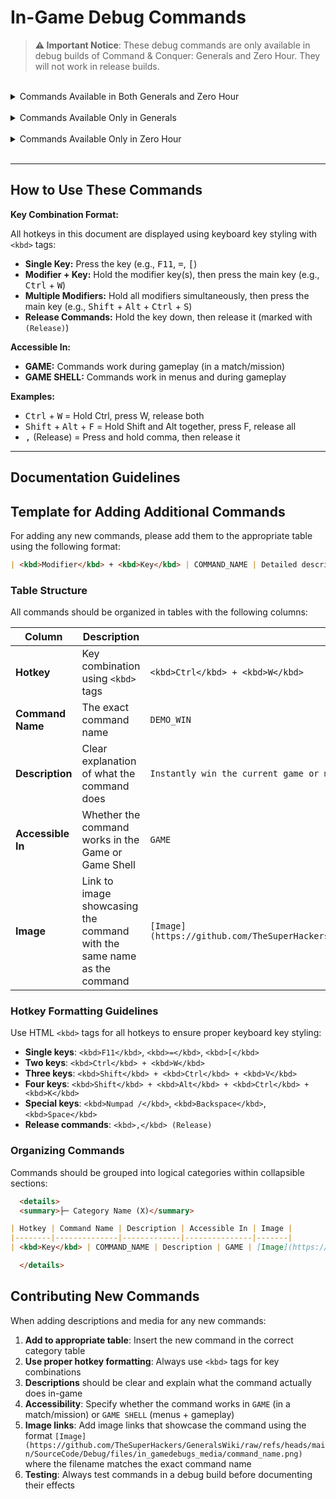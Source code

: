 <!-- markdownlint-disable MD033 -->
<!-- Needed to allow for <kbd> tags for keyboard key styling. -->
# In-Game Debug Commands

> **⚠️ Important Notice**: These debug commands are only available in debug builds of Command & Conquer: Generals
> and Zero Hour. They will not work in release builds.

<br>

<details>
<summary>Commands Available in Both Generals and Zero Hour</summary>

  <details>
  <summary>├─ Game State & Cheats (10)</summary>

| Hotkey | Command Name | Description | Accessible In | Image |
|--------|--------------|-------------|---------------|-------|
| <kbd>Ctrl</kbd> + <kbd>W</kbd> | DEMO_WIN | Instantly win the current game or mission | GAME | [Image](https://github.com/TheSuperHackers/GeneralsWiki/raw/refs/heads/main/SourceCode/Debug/files/in_gamedebugs_media/demo_win.png) |
| <kbd>Ctrl</kbd> + <kbd>=</kbd> | DEMO_ADDCASH | Adds 10000 cash to the player's current resources | GAME | [Image](https://github.com/TheSuperHackers/GeneralsWiki/raw/refs/heads/main/SourceCode/Debug/files/in_gamedebugs_media/demo_addcash.png) |
| <kbd>Alt</kbd> + <kbd>F</kbd> | DEMO_INSTANT_BUILD | Toggles instant building for all units and structures | GAME |  |
| <kbd>Ctrl</kbd> + <kbd>V</kbd> | DEMO_GIVE_VETERANCY | Grants the selected unit(s) a level of veterancy | GAME | [Image](https://github.com/TheSuperHackers/GeneralsWiki/raw/refs/heads/main/SourceCode/Debug/files/in_gamedebugs_media/demo_give_veterancy.png) |
| <kbd>Shift</kbd> + <kbd>Ctrl</kbd> + <kbd>V</kbd> | DEMO_TAKE_VETERANCY | Removes a level of veterancy from the selected unit(s) | GAME | [Image](https://github.com/TheSuperHackers/GeneralsWiki/raw/refs/heads/main/SourceCode/Debug/files/in_gamedebugs_media/demo_take_veterancy.png) |
| <kbd>Shift</kbd> + <kbd>Ctrl</kbd> + <kbd>P</kbd> | DEMO_GIVE_SCIENCEPURCHASEPOINTS | Gives the player 1 science purchase point | GAME | [Image](https://github.com/TheSuperHackers/GeneralsWiki/raw/refs/heads/main/SourceCode/Debug/files/in_gamedebugs_media/demo_give_sciencepurchasepoints.png) |
| <kbd>Shift</kbd> + <kbd>Alt</kbd> + <kbd>Ctrl</kbd> + <kbd>K</kbd> | DEMO_GIVE_ALL_SCIENCES | Instantly unlocks all sciences for the player | GAME | [Image](https://github.com/TheSuperHackers/GeneralsWiki/raw/refs/heads/main/SourceCode/Debug/files/in_gamedebugs_media/demo_give_all_sciences.png) |
| <kbd>Ctrl</kbd> + <kbd>K</kbd> | DEMO_GIVE_RANKLEVEL | Grants the player a rank level | GAME | [Image](https://github.com/TheSuperHackers/GeneralsWiki/raw/refs/heads/main/SourceCode/Debug/files/in_gamedebugs_media/demo_give_ranklevel.png) |
| <kbd>Shift</kbd> + <kbd>Ctrl</kbd> + <kbd>K</kbd> | DEMO_TAKE_RANKLEVEL | Subtracts the player's current rank level by 1 | GAME | [Image](https://github.com/TheSuperHackers/GeneralsWiki/raw/refs/heads/main/SourceCode/Debug/files/in_gamedebugs_media/demo_take_ranklevel.png) |
| <kbd>Ctrl</kbd> + <kbd>S</kbd> | DEMO_TOGGLE_SPECIAL_POWER_DELAYS | Toggles whether special powers, super weapons and abilities have a delay before they can be used again | GAME | [Image](https://github.com/TheSuperHackers/GeneralsWiki/raw/refs/heads/main/SourceCode/Debug/files/in_gamedebugs_media/demo_toggle_special_power_delays.png) |

  </details>

  <details>
  <summary>├─ Visual & Rendering (14)</summary>

| Hotkey | Command Name | Description | Accessible In | Image |
|--------|--------------|-------------|---------------|-------|
| <kbd>F11</kbd> | DEMO_TOGGLE_BEHIND_BUILDINGS | Toggles the outline around units when they are obscured by buildings | GAME | [Image](https://github.com/TheSuperHackers/GeneralsWiki/raw/refs/heads/main/SourceCode/Debug/files/in_gamedebugs_media/demo_toggle_behind_buildings.png) |
| <kbd>Ctrl</kbd> + <kbd>F10</kbd> | DEMO_TOGGLE_BW_VIEW | Toggles a black and white wireframe mode | GAME SHELL | [Image](https://github.com/TheSuperHackers/GeneralsWiki/raw/refs/heads/main/SourceCode/Debug/files/in_gamedebugs_media/demo_toggle_bw_view.png) |
| <kbd>Ctrl</kbd> + <kbd>F11</kbd> | DEMO_TOGGLE_RED_VIEW | Toggles a (useless?) red view mode | GAME SHELL | [Image](https://github.com/TheSuperHackers/GeneralsWiki/raw/refs/heads/main/SourceCode/Debug/files/in_gamedebugs_media/demo_toggle_red_view.png) |
| <kbd>Ctrl</kbd> + <kbd>F12</kbd> | DEMO_TOGGLE_GREEN_VIEW | Toggles a (useless?) green view mode | GAME SHELL | [Image](https://github.com/TheSuperHackers/GeneralsWiki/raw/refs/heads/main/SourceCode/Debug/files/in_gamedebugs_media/demo_toggle_green_view.png) |
| <kbd>Ctrl</kbd> + <kbd>F9</kbd> | DEMO_TOGGLE_MOTION_BLUR_ZOOM | Plays a (useless?) zoom animation with motion blur effects | GAME SHELL | [Image](https://github.com/TheSuperHackers/GeneralsWiki/raw/refs/heads/main/SourceCode/Debug/files/in_gamedebugs_media/demo_toggle_motion_blur_zoom.png) |
| <kbd>Ctrl</kbd> + <kbd>\</kbd> | DEMO_TOGGLE_RENDER | Toggles rendering of new frames (essentially freezes the game in place) | GAME |  |
| <kbd>/</kbd> | DEMO_TOGGLE_NO_DRAW | Toggles rendering of new frames (essentially freezes the game in place). Appears to be redundant with DEMO_TOGGLE_RENDER. **Note:** BROKEN, the off toggle does not work | GAME |  |
| <kbd>Shift</kbd> + <kbd>J</kbd> | DEMO_TOGGLE_SHADOW_VOLUMES | Toggles the rendering of shadow volumes | GAME | [Image](https://github.com/TheSuperHackers/GeneralsWiki/raw/refs/heads/main/SourceCode/Debug/files/in_gamedebugs_media/demo_toggle_shadow_volumes.png) |
| <kbd>]</kbd> | DEMO_TOGGLE_WATERPLANE | Toggles the rendering of the water plane (does not seem to work) | GAME |  |
| <kbd>[</kbd> | DEMO_TOGGLE_TRACKMARKS | Toggles the rendering of track marks on the ground | GAME |  |
| <kbd>Alt</kbd> + <kbd>W</kbd> | DEMO_TOGGLE_FEATHER_WATER | Visually cycles between different water depths | GAME | [Image](https://github.com/TheSuperHackers/GeneralsWiki/raw/refs/heads/main/SourceCode/Debug/files/in_gamedebugs_media/demo_toggle_feather_water.png) |
| <kbd>Ctrl</kbd> + <kbd>E</kbd> | DEMO_SHOW_EXTENTS | Toggles the visibility of the bounding box around units | GAME | [Image](https://github.com/TheSuperHackers/GeneralsWiki/raw/refs/heads/main/SourceCode/Debug/files/in_gamedebugs_media/demo_show_extents.png) |
| <kbd>Alt</kbd> + <kbd>H</kbd> | DEMO_SHOW_HEALTH | Toggles the visibility of health bars above units and structures | GAME | [Image](https://github.com/TheSuperHackers/GeneralsWiki/raw/refs/heads/main/SourceCode/Debug/files/in_gamedebugs_media/demo_show_health.png) |
| <kbd>Shift</kbd> + <kbd>Ctrl</kbd> + <kbd>D</kbd> | DEMO_TIME_OF_DAY | Cycles through different times of day | GAME | [Image](https://github.com/TheSuperHackers/GeneralsWiki/raw/refs/heads/main/SourceCode/Debug/files/in_gamedebugs_media/demo_time_of_day.png) |

  </details>

  <details>
  <summary>├─ Audio (5)</summary>

| Hotkey | Command Name | Description | Accessible In | Image |
|--------|--------------|-------------|---------------|-------|
| <kbd>Shift</kbd> + <kbd>Ctrl</kbd> + <kbd>S</kbd> | DEMO_TOGGLE_SOUND | Toggles game audio on and off | GAME |  |
| <kbd>Shift</kbd> + <kbd>Ctrl</kbd> + <kbd>M</kbd> | DEMO_TOGGLE_MUSIC | Toggles game music on and off | GAME | [Image](https://github.com/TheSuperHackers/GeneralsWiki/raw/refs/heads/main/SourceCode/Debug/files/in_gamedebugs_media/demo_toggle_music.png) |
| <kbd>Shift</kbd> + <kbd>M</kbd> | DEMO_MUSIC_NEXT_TRACK | Skips to the next music track in the playlist | GAME | [Image](https://github.com/TheSuperHackers/GeneralsWiki/raw/refs/heads/main/SourceCode/Debug/files/in_gamedebugs_media/demo_music_next_track.png) |
| <kbd>Ctrl</kbd> + <kbd>M</kbd> | DEMO_MUSIC_PREV_TRACK | Skips to the previous music track in the playlist | GAME | [Image](https://github.com/TheSuperHackers/GeneralsWiki/raw/refs/heads/main/SourceCode/Debug/files/in_gamedebugs_media/demo_music_prev_track.png) |
| <kbd>Shift</kbd> + <kbd>A</kbd> | DEMO_TOGGLE_AUDIODEBUG | Toggles audio debugging information on and off | GAME SHELL | [Image](https://github.com/TheSuperHackers/GeneralsWiki/raw/refs/heads/main/SourceCode/Debug/files/in_gamedebugs_media/demo_toggle_audiodebug.png) |

  </details>

  <details>
  <summary>├─ Camera & View (7)</summary>

| Hotkey | Command Name | Description | Accessible In | Image |
|--------|--------------|-------------|---------------|-------|
| <kbd>Shift</kbd> + <kbd>Ctrl</kbd> + <kbd>L</kbd> | DEMO_LOCK_CAMERA_TO_SELECTION | Locks the camera to the currently selected unit or structure | GAME |  |
| <kbd>Shift</kbd> + <kbd>Ctrl</kbd> + <kbd>C</kbd> | DEMO_TOGGLE_CAMERA_DEBUG | Needs further information | GAME | [Image](https://github.com/TheSuperHackers/GeneralsWiki/raw/refs/heads/main/SourceCode/Debug/files/in_gamedebugs_media/demo_toggle_camera_debug.png) |
| <kbd>Shift</kbd> + <kbd>Alt</kbd> + <kbd>Ctrl</kbd> + <kbd>C</kbd> | DEMO_TOGGLE_ZOOM_LOCK | Toggles the camera's zoom limitations, allowing for unrestricted zooming in and out when disabled | GAME | [Image](https://github.com/TheSuperHackers/GeneralsWiki/raw/refs/heads/main/SourceCode/Debug/files/in_gamedebugs_media/demo_toggle_zoom_lock.png) |
| <kbd>,</kbd> | DEMO_BEGIN_ADJUST_PITCH | Begins adjusting the camera's pitch | GAME | [Image](https://github.com/TheSuperHackers/GeneralsWiki/raw/refs/heads/main/SourceCode/Debug/files/in_gamedebugs_media/demo_begin_adjust_pitch%20%26%20demo_end_adjust_pitch.png) |
| <kbd>,</kbd> (Release) | DEMO_END_ADJUST_PITCH | Ends adjusting the camera's pitch | GAME | [Image](https://github.com/TheSuperHackers/GeneralsWiki/raw/refs/heads/main/SourceCode/Debug/files/in_gamedebugs_media/demo_begin_adjust_pitch%20%26%20demo_end_adjust_pitch.png) |
| <kbd>.</kbd> | DEMO_BEGIN_ADJUST_FOV | Begins adjusting the camera's field of view (FOV) | GAME | [Image](https://github.com/TheSuperHackers/GeneralsWiki/raw/refs/heads/main/SourceCode/Debug/files/in_gamedebugs_media/demo_begin_adjust_fov%20%26%20demo_end_adjust_fov.png) |
| <kbd>.</kbd> (Release) | DEMO_END_ADJUST_FOV | Ends adjusting the camera's field of view (FOV) | GAME | [Image](https://github.com/TheSuperHackers/GeneralsWiki/raw/refs/heads/main/SourceCode/Debug/files/in_gamedebugs_media/demo_begin_adjust_fov%20%26%20demo_end_adjust_fov.png) |

  </details>

  <details>
  <summary>├─ AI & Team (3)</summary>

| Hotkey | Command Name | Description | Accessible In | Image |
|--------|--------------|-------------|---------------|-------|
| <kbd>Shift</kbd> + <kbd>Ctrl</kbd> + <kbd>Space</kbd> | DEMO_SWITCH_TEAMS | Cycles through the players in the game, sequentially passing control to each one | GAME | [Image](https://github.com/TheSuperHackers/GeneralsWiki/raw/refs/heads/main/SourceCode/Debug/files/in_gamedebugs_media/demo_switch_teams.png) |
| <kbd>Ctrl</kbd> + <kbd>T</kbd> | DEMO_SWITCH_TEAMS_CHINA_USA | Cycles through USA and China players in the game on the same team as the player, sequentially passing control to each one | GAME |  |
| <kbd>Ctrl</kbd> + <kbd>A</kbd> | DEMO_TOGGLE_AI_DEBUG | Toggles visual AI debugging information on and off | GAME | [Image](https://github.com/TheSuperHackers/GeneralsWiki/raw/refs/heads/main/SourceCode/Debug/files/in_gamedebugs_media/demo_toggle_ai_debug.png) |

  </details>

  <details>
  <summary>├─ Debug Information & Stats (9)</summary>

| Hotkey | Command Name | Description | Accessible In | Image |
|--------|--------------|-------------|---------------|-------|
| <kbd>Ctrl</kbd> + <kbd>Q</kbd> | DEMO_TOGGLE_DEBUG_STATS | Toggles the visibility of debug information overlays | GAME SHELL | [Image](https://github.com/TheSuperHackers/GeneralsWiki/raw/refs/heads/main/SourceCode/Debug/files/in_gamedebugs_media/demo_toggle_debug_stats.png) |
| <kbd>Ctrl</kbd> + <kbd>L</kbd> | DEMO_TOGGLE_METRICS | Needs further information | GAME |  |
| <kbd>Shift</kbd> + <kbd>Ctrl</kbd> + <kbd>Q</kbd> | DEMO_TOGGLE_GRAPHICALFRAMERATEBAR | Toggles the world's most useless graphical frame rate bar on and off | GAME SHELL | [Image](https://github.com/TheSuperHackers/GeneralsWiki/raw/refs/heads/main/SourceCode/Debug/files/in_gamedebugs_media/demo_toggle_graphicalframeratebar.png) |
| <kbd>Shift</kbd> + <kbd>Alt</kbd> + <kbd>V</kbd> | DEMO_TOGGLE_VISIONDEBUG | Toggles the visibility of the vision debug overlay for units and structures | GAME | [Image](https://github.com/TheSuperHackers/GeneralsWiki/raw/refs/heads/main/SourceCode/Debug/files/in_gamedebugs_media/demo_toggle_visiondebug.png) |
| <kbd>Shift</kbd> + <kbd>Ctrl</kbd> + <kbd>B</kbd> | DEMO_TOGGLE_PROJECTILEDEBUG | Toggles the visibility of visual projectile debug information | GAME | [Image](https://github.com/TheSuperHackers/GeneralsWiki/raw/refs/heads/main/SourceCode/Debug/files/in_gamedebugs_media/demo_toggle_projectiledebug.png) |
| <kbd>Ctrl</kbd> + <kbd>P</kbd> | DEMO_TOGGLE_PARTICLEDEBUG | Toggles the visibility of visual particle debug information | GAME | [Image](https://github.com/TheSuperHackers/GeneralsWiki/raw/refs/heads/main/SourceCode/Debug/files/in_gamedebugs_media/demo_toggle_particledebug.png) |
| <kbd>Ctrl</kbd> + <kbd>O</kbd> | DEMO_TOGGLE_CASHMAPDEBUG | Toggles the visibility of visual cash map debug information | GAME | [Image](https://github.com/TheSuperHackers/GeneralsWiki/raw/refs/heads/main/SourceCode/Debug/files/in_gamedebugs_media/demo_toggle_cashmapdebug.png) |
| <kbd>Shift</kbd> + <kbd>Ctrl</kbd> + <kbd>O</kbd> | DEMO_TOGGLE_THREATDEBUG | Toggles the visibility of visual threat debug information | GAME |  |
| <kbd>Ctrl</kbd> + <kbd>D</kbd> | DEMO_DEBUG_SELECTION | Toggles the visibility of the selected unit(s) or structure's debug information | GAME | [Image](https://github.com/TheSuperHackers/GeneralsWiki/raw/refs/heads/main/SourceCode/Debug/files/in_gamedebugs_media/demo_debug_selection.png) |

  </details>

  <details>
  <summary>├─ Map & Fog of War (3)</summary>

| Hotkey | Command Name | Description | Accessible In | Image |
|--------|--------------|-------------|---------------|-------|
| <kbd>Shift</kbd> + <kbd>Alt</kbd> + <kbd>F</kbd> | DEMO_TOGGLE_FOGOFWAR | Toggles the rendering of certain things in the fog of war (Useless?) | GAME | [Image](https://github.com/TheSuperHackers/GeneralsWiki/raw/refs/heads/main/SourceCode/Debug/files/in_gamedebugs_media/demo_toggle_fogofwar.png) |
| <kbd>Shift</kbd> + <kbd>Ctrl</kbd> + <kbd>R</kbd> | DEMO_ENSHROUD | Shrouds all areas of the map that are not currently visible to the player or their allies | GAME | [Image](https://github.com/TheSuperHackers/GeneralsWiki/raw/refs/heads/main/SourceCode/Debug/files/in_gamedebugs_media/demo_enshroud.png) |
| <kbd>Ctrl</kbd> + <kbd>R</kbd> | DEMO_DESHROUD | Fully reveals the entire map, removing all fog of war and shroud | GAME | [Image](https://github.com/TheSuperHackers/GeneralsWiki/raw/refs/heads/main/SourceCode/Debug/files/in_gamedebugs_media/demo_deshroud.png) |

  </details>

  <details>
  <summary>├─ Combat & Units (5)</summary>

| Hotkey | Command Name | Description | Accessible In | Image |
|--------|--------------|-------------|---------------|-------|
| <kbd>Shift</kbd> + <kbd>Ctrl</kbd> + <kbd>Numpad /</kbd> | DEMO_KILL_ALL_ENEMIES | Instantly kills all enemies on the map | GAME | [Image](https://github.com/TheSuperHackers/GeneralsWiki/raw/refs/heads/main/SourceCode/Debug/files/in_gamedebugs_media/demo_kill_all_enemies.png) |
| <kbd>Shift</kbd> + <kbd>Ctrl</kbd> + <kbd>X</kbd> | DEMO_KILL_SELECTION | Instantly kills the currently selected unit or structure. Only works on units and structures belonging to the player | GAME | [Image](https://github.com/TheSuperHackers/GeneralsWiki/raw/refs/heads/main/SourceCode/Debug/files/in_gamedebugs_media/demo_kill_selection.png) |
| <kbd>Ctrl</kbd> + <kbd>X</kbd> | DEMO_TOGGLE_HURT_ME_MODE | Toggles the "Hurt Me" mode, causing 10% damage every time a unit or structure is selected | GAME | [Image](https://github.com/TheSuperHackers/GeneralsWiki/raw/refs/heads/main/SourceCode/Debug/files/in_gamedebugs_media/demo_toggle_hurt_me_mode.png) |
| <kbd>Alt</kbd> + <kbd>G</kbd> | DEMO_TOGGLE_HAND_OF_GOD_MODE | Toggles the "Hand of God" mode, allowing the player to instantly destroy any unit or structure by selecting it | GAME | [Image](https://github.com/TheSuperHackers/GeneralsWiki/raw/refs/heads/main/SourceCode/Debug/files/in_gamedebugs_media/demo_toggle_hand_of_god_mode.png) |
| <kbd>Shift</kbd> + <kbd>B</kbd> | DEMO_BATTLE_CRY | Plays a battle cry sound effect (Useless?) | GAME |  |

  </details>

  <details>
  <summary>├─ Performance & Level of Detail (5)</summary>

| Hotkey | Command Name | Description | Accessible In | Image |
|--------|--------------|-------------|---------------|-------|
| <kbd>=</kbd> | DEMO_LOD_DECREASE | Decreases the level of detail (LOD) by one level for all objects in the game | GAME | [Image](https://github.com/TheSuperHackers/GeneralsWiki/raw/refs/heads/main/SourceCode/Debug/files/in_gamedebugs_media/demo_lod_decrease%20%26%20demo_lod_increase.png) |
| <kbd>-</kbd> | DEMO_LOD_INCREASE | Increases the level of detail (LOD) by one level for all objects in the game | GAME | [Image](https://github.com/TheSuperHackers/GeneralsWiki/raw/refs/heads/main/SourceCode/Debug/files/in_gamedebugs_media/demo_lod_decrease%20%26%20demo_lod_increase.png) |
| <kbd>Alt</kbd> + <kbd>-</kbd> | DEMO_CYCLE_LOD_LEVEL | Cycles through the available LOD levels for all objects in the game | GAME | [Image](https://github.com/TheSuperHackers/GeneralsWiki/raw/refs/heads/main/SourceCode/Debug/files/in_gamedebugs_media/demo_cycle_lod_level.png) |
| <kbd>Ctrl</kbd> + <kbd>J</kbd> | DEMO_INCR_ANIM_SKATE_SPEED | Increases the animation skate speed for all units and structures in the game (Needs further information) | GAME | [Image](https://github.com/TheSuperHackers/GeneralsWiki/raw/refs/heads/main/SourceCode/Debug/files/in_gamedebugs_media/demo_incr_anim_skate_speed%20%26%20demo_decr_anim_skate_speed.png) |
| <kbd>Shift</kbd> + <kbd>Ctrl</kbd> + <kbd>J</kbd> | DEMO_DECR_ANIM_SKATE_SPEED | Decreases the animation skate speed for all units and structures in the game (Needs further information) | GAME | [Image](https://github.com/TheSuperHackers/GeneralsWiki/raw/refs/heads/main/SourceCode/Debug/files/in_gamedebugs_media/demo_incr_anim_skate_speed%20%26%20demo_decr_anim_skate_speed.png) |

  </details>

  <details>
  <summary>├─ System & Technical (8)</summary>

| Hotkey | Command Name | Description | Accessible In | Image |
|--------|--------------|-------------|---------------|-------|
| <kbd>Shift</kbd> + <kbd>Ctrl</kbd> + <kbd>A</kbd> | DEMO_DUMP_ASSETS | (Needs further information) | GAME |  |
| <kbd>Shift</kbd> + <kbd>F11</kbd> | DEMO_TOGGLE_AVI | (Needs further information) | GAME SHELL |  |
| <kbd>Shift</kbd> + <kbd>Alt</kbd> + <kbd>Ctrl</kbd> + <kbd>N</kbd> | DEMO_TOGGLE_NETWORK | (Needs further information) | GAME |  |
| <kbd>Alt</kbd> + <kbd>T</kbd> | DEMO_TOGGLE_MESSAGE_TEXT | Toggles the visibility of in-game messages | GAME | [Image](https://github.com/TheSuperHackers/GeneralsWiki/raw/refs/heads/main/SourceCode/Debug/files/in_gamedebugs_media/demo_toggle_message_text.png) |
| <kbd>Ctrl</kbd> + <kbd>G</kbd> | DEMO_VTUNE_ON | (Needs further information) | GAME |  |
| <kbd>Shift</kbd> + <kbd>Ctrl</kbd> + <kbd>G</kbd> | DEMO_VTUNE_OFF | (Needs further information) | GAME |  |
| <kbd>Alt</kbd> + <kbd>O</kbd> | DEBUG_DUMP_PLAYER_OBJECTS | (Needs further information) | GAME |  |
| <kbd>Shift</kbd> + <kbd>Alt</kbd> + <kbd>O</kbd> | DEBUG_DUMP_ALL_PLAYER_OBJECTS | (Needs further information) | GAME |  |

  </details>

  <details>
  <summary>├─ Scripts & Movies (10)</summary>

| Hotkey | Command Name | Description | Accessible In | Image |
|--------|--------------|-------------|---------------|-------|
| <kbd>Shift</kbd> + <kbd>Ctrl</kbd> + <kbd>F1</kbd> | DEMO_RUNSCRIPT1 | (Needs further information) | GAME |  |
| <kbd>Shift</kbd> + <kbd>Ctrl</kbd> + <kbd>F2</kbd> | DEMO_RUNSCRIPT2 | (Needs further information) | GAME |  |
| <kbd>Shift</kbd> + <kbd>Ctrl</kbd> + <kbd>F3</kbd> | DEMO_RUNSCRIPT3 | (Needs further information) | GAME |  |
| <kbd>Shift</kbd> + <kbd>Ctrl</kbd> + <kbd>F4</kbd> | DEMO_RUNSCRIPT4 | (Needs further information) | GAME |  |
| <kbd>Shift</kbd> + <kbd>Ctrl</kbd> + <kbd>F5</kbd> | DEMO_RUNSCRIPT5 | (Needs further information) | GAME |  |
| <kbd>Shift</kbd> + <kbd>Ctrl</kbd> + <kbd>F6</kbd> | DEMO_RUNSCRIPT6 | (Needs further information) | GAME |  |
| <kbd>Shift</kbd> + <kbd>Ctrl</kbd> + <kbd>F7</kbd> | DEMO_RUNSCRIPT7 | (Needs further information) | GAME |  |
| <kbd>Shift</kbd> + <kbd>Ctrl</kbd> + <kbd>F8</kbd> | DEMO_RUNSCRIPT8 | (Needs further information) | GAME |  |
| <kbd>Shift</kbd> + <kbd>Ctrl</kbd> + <kbd>F9</kbd> | DEMO_RUNSCRIPT9 | (Needs further information) | GAME |  |
| <kbd>Shift</kbd> + <kbd>Ctrl</kbd> + <kbd>Tab</kbd> | DEMO_NEXT_OBJECTIVE_MOVIE | (Needs further information) | GAME |  |

  </details>

</details>

<br>

<details>
<summary>Commands Available Only in Generals</summary>

| Hotkey | Command Name | Description | Accessible In | Image |
|--------|--------------|-------------|---------------|-------|
| <kbd>Shift</kbd> + <kbd>Ctrl</kbd> + <kbd>Backspace</kbd> | DEMO_INSTANT_QUIT | (Needs further information) | GAME SHELL |  |

</details>

<br>

<details>
<summary>Commands Available Only in Zero Hour</summary>

  <details>
  <summary>├─ Performance Analysis (4)</summary>

| Hotkey | Command Name | Description | Accessible In | Image |
|--------|--------------|-------------|---------------|-------|
| <kbd>Shift</kbd> + <kbd>Alt</kbd> + <kbd>Ctrl</kbd> + <kbd>Q</kbd> | DEBUG_OBJECT_ID_PERFORMANCE | (Needs further information) | GAME | [Image](https://github.com/TheSuperHackers/GeneralsWiki/raw/refs/heads/main/SourceCode/Debug/files/in_gamedebugs_media/debug_object_id_performance.png) |
| <kbd>Shift</kbd> + <kbd>Alt</kbd> + <kbd>Ctrl</kbd> + <kbd>A</kbd> | DEBUG_DRAWABLE_ID_PERFORMANCE | (Needs further information) | GAME | [Image](https://github.com/TheSuperHackers/GeneralsWiki/raw/refs/heads/main/SourceCode/Debug/files/in_gamedebugs_media/debug_drawable_id_performance.png) |
| <kbd>Shift</kbd> + <kbd>Alt</kbd> + <kbd>Ctrl</kbd> + <kbd>W</kbd> | DEBUG_SLEEPY_UPDATE_PERFORMANCE | (Needs further information) | GAME | [Image](https://github.com/TheSuperHackers/GeneralsWiki/raw/refs/heads/main/SourceCode/Debug/files/in_gamedebugs_media/debug_sleepy_update_performance.png) |
| <kbd>Alt</kbd> + <kbd>Q</kbd> | DEMO_PERFORM_STATISTICAL_DUMP | (Needs further information) | GAME SHELL | [Image](https://github.com/TheSuperHackers/GeneralsWiki/raw/refs/heads/main/SourceCode/Debug/files/in_gamedebugs_media/demo_perform_statistical_dump.png) |

  </details>

  <details>
  <summary>├─ Game Features (1)</summary>

| Hotkey | Command Name | Description | Accessible In | Image |
|--------|--------------|-------------|---------------|-------|
| <kbd>Shift</kbd> + <kbd>Alt</kbd> + <kbd>Ctrl</kbd> + <kbd>S</kbd> | DEMO_TOGGLE_SUPPLY_CENTER_PLACEMENT | (Needs further information) | GAME |  |

  </details>

  <details>
  <summary>├─ Audio (1)</summary>

| Hotkey | Command Name | Description | Accessible In | Image |
|--------|--------------|-------------|---------------|-------|
| <kbd>Shift</kbd> + <kbd>Alt</kbd> + <kbd>A</kbd> | DEMO_SHOW_AUDIO_LOCATIONS | Displays visual overlays regarding audio (Needs further information) | GAME SHELL | [Image](https://github.com/TheSuperHackers/GeneralsWiki/raw/refs/heads/main/SourceCode/Debug/files/in_gamedebugs_media/demo_show_audio_locations.png) |

  </details>

</details>

<br>

---

## How to Use These Commands

**Key Combination Format:**

All hotkeys in this document are displayed using keyboard key styling with `<kbd>` tags:

- **Single Key:** Press the key (e.g., <kbd>F11</kbd>, <kbd>=</kbd>, <kbd>[</kbd>)
- **Modifier + Key:** Hold the modifier key(s), then press the main key (e.g., <kbd>Ctrl</kbd> + <kbd>W</kbd>)
- **Multiple Modifiers:** Hold all modifiers simultaneously, then press the main key
  (e.g., <kbd>Shift</kbd> + <kbd>Alt</kbd> + <kbd>Ctrl</kbd> + <kbd>S</kbd>)
- **Release Commands:** Hold the key down, then release it (marked with `(Release)`)

**Accessible In:**

- **GAME:** Commands work during gameplay (in a match/mission)
- **GAME SHELL:** Commands work in menus and during gameplay

**Examples:**

- <kbd>Ctrl</kbd> + <kbd>W</kbd> = Hold Ctrl, press W, release both
- <kbd>Shift</kbd> + <kbd>Alt</kbd> + <kbd>F</kbd> = Hold Shift and Alt together, press F, release all
- <kbd>,</kbd> (Release) = Press and hold comma, then release it

---

## Documentation Guidelines

## Template for Adding Additional Commands

For adding any new commands, please add them to the appropriate table using the following format:

```markdown
| <kbd>Modifier</kbd> + <kbd>Key</kbd> | COMMAND_NAME | Detailed description of what the command does | GAME/SHELL | [Image](https://github.com/TheSuperHackers/GeneralsWiki/raw/refs/heads/main/SourceCode/Debug/files/in_gamedebugs_media/command_name.png) |
```

### Table Structure

All commands should be organized in tables with the following columns:

| Column | Description | Example |
|--------|-------------|---------|
| **Hotkey** | Key combination using `<kbd>` tags | `<kbd>Ctrl</kbd> + <kbd>W</kbd>` |
| **Command Name** | The exact command name | `DEMO_WIN` |
| **Description** | Clear explanation of what the command does | `Instantly win the current game or mission` |
| **Accessible In** | Whether the command works in the Game or Game Shell | `GAME`|
| **Image** | Link to image showcasing the command with the same name as the command | `[Image](https://github.com/TheSuperHackers/GeneralsWiki/raw/refs/heads/main/SourceCode/Debug/files/in_gamedebugs_media/demo_win.png)` |

### Hotkey Formatting Guidelines

Use HTML `<kbd>` tags for all hotkeys to ensure proper keyboard key styling:

- **Single keys**: `<kbd>F11</kbd>`, `<kbd>=</kbd>`, `<kbd>[</kbd>`
- **Two keys**: `<kbd>Ctrl</kbd> + <kbd>W</kbd>`
- **Three keys**: `<kbd>Shift</kbd> + <kbd>Ctrl</kbd> + <kbd>V</kbd>`
- **Four keys**: `<kbd>Shift</kbd> + <kbd>Alt</kbd> + <kbd>Ctrl</kbd> + <kbd>K</kbd>`
- **Special keys**: `<kbd>Numpad /</kbd>`, `<kbd>Backspace</kbd>`, `<kbd>Space</kbd>`
- **Release commands**: `<kbd>,</kbd> (Release)`

### Organizing Commands

Commands should be grouped into logical categories within collapsible sections:

```markdown
  <details>
  <summary>├─ Category Name (X)</summary>

| Hotkey | Command Name | Description | Accessible In | Image |
|--------|--------------|-------------|---------------|-------|
| <kbd>Key</kbd> | COMMAND_NAME | Description | GAME | [Image](https://github.com/TheSuperHackers/GeneralsWiki/raw/refs/heads/main/SourceCode/Debug/files/in_gamedebugs_media/command_name.png) |

  </details>
```

## Contributing New Commands

When adding descriptions and media for any new commands:

1. **Add to appropriate table**: Insert the new command in the correct category table
2. **Use proper hotkey formatting**: Always use `<kbd>` tags for key combinations
3. **Descriptions** should be clear and explain what the command actually does in-game
4. **Accessibility**: Specify whether the command works in `GAME` (in a match/mission) or `GAME SHELL` (menus + gameplay)
5. **Image links**: Add image links that showcase the command using the format
   `[Image](https://github.com/TheSuperHackers/GeneralsWiki/raw/refs/heads/main/SourceCode/Debug/files/in_gamedebugs_media/command_name.png)`
   where the filename matches the exact command name
6. **Testing**: Always test commands in a debug build before documenting their effects
